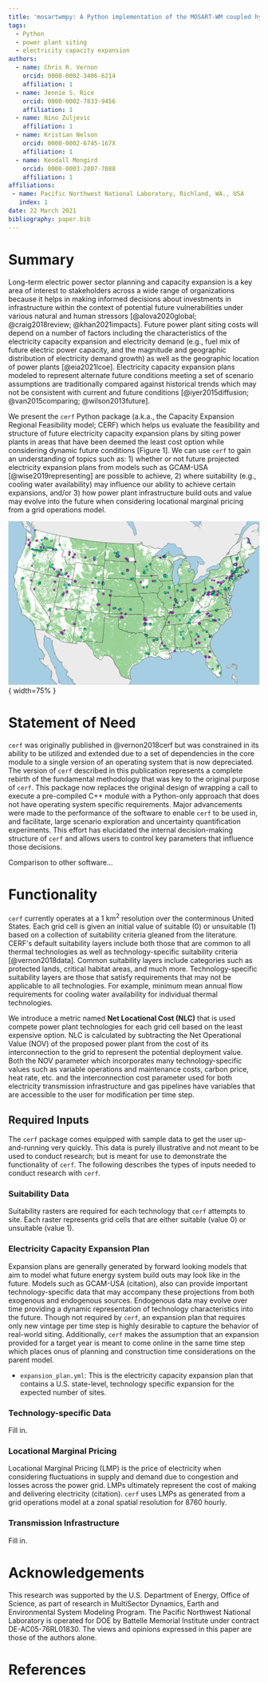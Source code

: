 ```yaml
---
title: 'mosartwmpy: A Python implementation of the MOSART-WM coupled hydrologic routing and water management model'
tags:
  - Python
  - power plant siting
  - electricity capacity expansion
authors:
  - name: Chris R. Vernon
    orcid: 0000-0002-3406-6214
    affiliation: 1
  - name: Jennie S. Rice
    orcid: 0000-0002-7833-9456
    affiliation: 1
  - name: Nino Zuljevic
    affiliation: 1
  - name: Kristian Nelson
    orcid: 0000-0002-6745-167X
    affiliation: 1
  - name: Kendall Mongird
    orcid: 0000-0003-2807-7088
    affiliation: 1
affiliations:
 - name: Pacific Northwest National Laboratory, Richland, WA., USA
   index: 1
date: 22 March 2021
bibliography: paper.bib
---
```


# Summary
Long-term electric power sector planning and capacity expansion is a key area of interest to stakeholders across a wide range of organizations because it helps in making informed decisions about investments in infrastructure within the context of potential future vulnerabilities under various natural and human stressors [@alova2020global; @craig2018review; @khan2021impacts]. Future power plant siting costs will depend on a number of factors including the characteristics of the electricity capacity expansion and electricity demand (e.g., fuel mix of future electric power capacity, and the magnitude and geographic distribution of electricity demand growth) as well as the geographic location of power plants [@eia2021lcoe]. Electricity capacity expansion plans modeled to represent alternate future conditions meeting a set of scenario assumptions are traditionally compared against historical trends which may not be consistent with current and future conditions [@iyer2015diffusion; @van2015comparing; @wilson2013future].

We present the `cerf` Python package (a.k.a., the Capacity Expansion Regional Feasibility model; CERF) which helps us evaluate the feasibility and structure of future electricity capacity expansion plans by siting power plants in areas that have been deemed the least cost option while considering dynamic future conditions [Figure 1].  We can use `cerf` to gain an understanding of topics such as:  1) whether or not future projected electricity expansion plans from models such as GCAM-USA [@wise2019representing] are possible to achieve, 2) where suitability (e.g., cooling water availability) may influence our ability to achieve certain expansions, and/or 3) how power plant infrastructure build outs and value may evolve into the future when considering locational marginal pricing from a grid operations model.


![Illustrative power plant siting for a GCAM-USA reference scenario for years 2010 and 2050](figure_1.png){ width=75% }


# Statement of Need
`cerf` was originally published in @vernon2018cerf but was constrained in its ability to be utilized and extended due to a set of dependencies in the core module to a single version of an operating system that is now depreciated. The version of `cerf` described in this publication represents a complete rebirth of the fundamental methodology that was key to the original purpose of `cerf`.  This package now replaces the original design of wrapping a call to execute a pre-compiled C++ module with a Python-only approach that does not have operating system specific requirements. Major advancements were made to the performance of the software to enable `cerf` to be used in, and facilitate, large scenario exploration and uncertainty quantification experiments.  This effort has elucidated the internal decision-making structure of `cerf` and allows users to control key parameters that influence those decisions.  

Comparison to other software…


# Functionality
`cerf` currently operates at a 1 km<sup>2</sup> resolution over the conterminous United States.  Each grid cell is given an initial value of suitable (0) or unsuitable (1) based on a collection of suitability criteria gleaned from the literature.  CERF's default suitability layers include both those that are common to all thermal technologies as well as technology-specific suitability criteria [@vernon2018data].  Common suitability layers include categories such as protected lands, critical habitat areas, and much more.  Technology-specific suitability layers are those that satisfy requirements that may not be applicable to all technologies.  For example, minimum mean annual flow requirements for cooling water availability for individual thermal technologies.  

We introduce a metric named **Net Locational Cost (NLC)** that is used compete power plant technologies for each grid cell based on the least expensive option.  NLC is calculated by subtracting the Net Operational Value (NOV) of the proposed power plant from the cost of its interconnection to the grid to represent the potential deployment value.  Both the NOV parameter which incorporates many technology-specific values such as variable operations and maintenance costs, carbon price, heat rate, etc. and the interconnection cost parameter used for both electricity transmission infrastructure and gas pipelines have variables that are accessible to the user for modification per time step.

## Required Inputs
The `cerf` package comes equipped with sample data to get the user up-and-running very quickly.  This data is purely illustrative and not meant to be used to conduct research; but is meant for use to demonstrate the functionality of `cerf`.  The following describes the types of inputs needed to conduct research with `cerf`.

### Suitability Data

Suitability rasters are required for each technology that `cerf` attempts to site.  Each raster represents grid cells that are either suitable (value 0) or unsuitable (value 1).

### Electricity Capacity Expansion Plan

Expansion plans are generally generated by forward looking models that aim to model what future energy system build outs may look like in the future.  Models such as GCAM-USA (citation), also can provide important technology-specific data that may accompany these projections from both exogenous and endogenous sources.  Endogenous data may evolve over time providing a dynamic representation of technology characteristics into the future.  Though not required by `cerf`, an expansion plan that requires only new vintage per time step is highly desirable to capture the behavior of real-world siting.  Additionally, `cerf` makes the assumption that an expansion provided for a target year is meant to come online in the same time step which places onus of planning and construction time considerations on the parent model.

- `expansion_plan.yml`:  This is the electricity capacity expansion plan that contains a U.S. state-level, technology specific expansion for the expected number of sites.

### Technology-specific Data

Fill in.


### Locational Marginal Pricing

Locational Marginal Pricing (LMP) is the price of electricity when considering fluctuations in supply and demand due to congestion and losses across the power grid.  LMPs ultimately represent the cost of making and delivering electricity (citation).  `cerf` uses LMPs as generated from a grid operations model at a zonal spatial resolution for 8760 hourly.

### Transmission Infrastructure

Fill in.

# Acknowledgements
This research was supported by the U.S. Department of Energy, Office of Science, as part of research in MultiSector Dynamics, Earth and Environmental System Modeling Program. The Pacific Northwest National Laboratory is operated for DOE by Battelle Memorial Institute under contract DE-AC05-76RL01830. The views and opinions expressed in this paper are those of the authors alone.

# References
